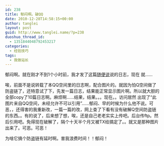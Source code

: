 ```yaml
---
id: 238
title: 郁闷啊。破QQ
date: 2010-12-28T14:58:15+00:00
author: tanglei
layout: post
guid: http://www.tanglei.name/?p=238
duoshuo_thread_id:
  - 1351844048792453217
categories:
  - 经验技巧
tags:
  - 我做站长
---
```

郁闷啊。就在刚才不到1个小时前，我才发了这篇[随便说](/blog/say-easily.html)说的日志，现在 就……

唉，前面不是说转载了本QQ空间里的日志啊，配合图片的。就因为怕Q空间做了防盗链了，还特意试了下，先发一篇日志，结果能正常显示图片啊。所以就大胆的全部copy了10篇日志啊。麻烦啊……结果，结果。。。现在。。访问居然 出现了“此图片来自QQ空间，未经允许不可以引用”……郁闷、早的时候为什么他不说。可恶，，还得害的我重新改，一篇一篇的改，网上查了下看有没有破解Q空间防盗链的东西。。有的说了，后来想了想，唉，还是自己老老实实上传吧。后台传ftp。然后引用吧。免得现在破解了，隔个十天半个月又被TX给搞定了。。就又是那种图片出来了。可恶。可恶！

为啥它搞个防盗链有延时啊。害我浪费时间！！郁闷！
